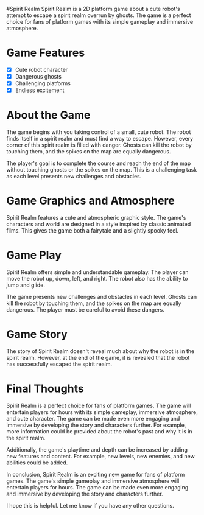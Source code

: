 #Spirit Realm
Spirit Realm is a 2D platform game about a cute robot's attempt to escape a spirit realm overrun by ghosts. The game is a perfect choice for fans of platform games with its simple gameplay and immersive atmosphere.

# Game Features
- [X] Cute robot character
- [X] Dangerous ghosts
- [X] Challenging platforms
- [X] Endless excitement

# About the Game
The game begins with you taking control of a small, cute robot. The robot finds itself in a spirit realm and must find a way to escape. However, every corner of this spirit realm is filled with danger. Ghosts can kill the robot by touching them, and the spikes on the map are equally dangerous.

The player's goal is to complete the course and reach the end of the map without touching ghosts or the spikes on the map. This is a challenging task as each level presents new challenges and obstacles.

# Game Graphics and Atmosphere
Spirit Realm features a cute and atmospheric graphic style. The game's characters and world are designed in a style inspired by classic animated films. This gives the game both a fairytale and a slightly spooky feel.

# Game Play
Spirit Realm offers simple and understandable gameplay. The player can move the robot up, down, left, and right. The robot also has the ability to jump and glide.

The game presents new challenges and obstacles in each level. Ghosts can kill the robot by touching them, and the spikes on the map are equally dangerous. The player must be careful to avoid these dangers.

# Game Story
The story of Spirit Realm doesn't reveal much about why the robot is in the spirit realm. However, at the end of the game, it is revealed that the robot has successfully escaped the spirit realm.

# Final Thoughts
Spirit Realm is a perfect choice for fans of platform games. The game will entertain players for hours with its simple gameplay, immersive atmosphere, and cute character. The game can be made even more engaging and immersive by developing the story and characters further. For example, more information could be provided about the robot's past and why it is in the spirit realm.

Additionally, the game's playtime and depth can be increased by adding new features and content. For example, new levels, new enemies, and new abilities could be added.

In conclusion, Spirit Realm is an exciting new game for fans of platform games. The game's simple gameplay and immersive atmosphere will entertain players for hours. The game can be made even more engaging and immersive by developing the story and characters further.

I hope this is helpful. Let me know if you have any other questions.
